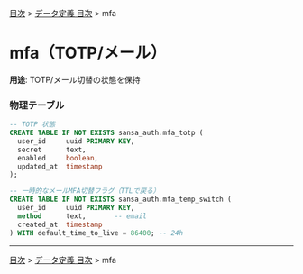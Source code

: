 [目次](../目次.md) > [データ定義 目次](目次.md) > mfa
# mfa（TOTP/メール）

**用途**: TOTP/メール切替の状態を保持

### 物理テーブル
```sql
-- TOTP 状態
CREATE TABLE IF NOT EXISTS sansa_auth.mfa_totp (
  user_id     uuid PRIMARY KEY,
  secret      text,
  enabled     boolean,
  updated_at  timestamp
);

-- 一時的なメールMFA切替フラグ（TTLで戻る）
CREATE TABLE IF NOT EXISTS sansa_auth.mfa_temp_switch (
  user_id     uuid PRIMARY KEY,
  method      text,       -- email
  created_at  timestamp
) WITH default_time_to_live = 86400; -- 24h
```

---
[目次](../目次.md) > [データ定義 目次](目次.md) > mfa